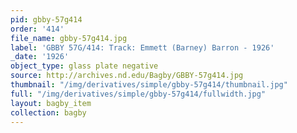 ```yaml
---
pid: gbby-57g414
order: '414'
file_name: gbby-57g414.jpg
label: 'GBBY 57G/414: Track: Emmett (Barney) Barron - 1926'
_date: '1926'
object_type: glass plate negative
source: http://archives.nd.edu/Bagby/GBBY-57g414.jpg
thumbnail: "/img/derivatives/simple/gbby-57g414/thumbnail.jpg"
full: "/img/derivatives/simple/gbby-57g414/fullwidth.jpg"
layout: bagby_item
collection: bagby
---
```

